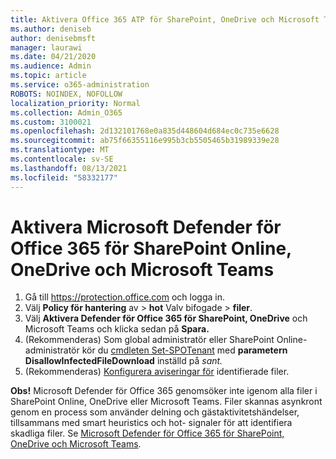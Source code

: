 ```yaml
---
title: Aktivera Office 365 ATP för SharePoint, OneDrive och Microsoft Teams
ms.author: deniseb
author: denisebmsft
manager: laurawi
ms.date: 04/21/2020
ms.audience: Admin
ms.topic: article
ms.service: o365-administration
ROBOTS: NOINDEX, NOFOLLOW
localization_priority: Normal
ms.collection: Admin_O365
ms.custom: 3100021
ms.openlocfilehash: 2d132101768e0a835d448604d684ec0c735e6628
ms.sourcegitcommit: ab75f66355116e995b3cb5505465b31989339e28
ms.translationtype: MT
ms.contentlocale: sv-SE
ms.lasthandoff: 08/13/2021
ms.locfileid: "58332177"
---
```

# <a name="enable-microsoft-defender-for-office-365-for-sharepoint-online-onedrive-and-microsoft-teams"></a>Aktivera Microsoft Defender för Office 365 för SharePoint Online, OneDrive och Microsoft Teams

1. Gå till https://protection.office.com och logga in.
2. Välj **Policy för hantering** av  >  **hot** Valv bifogade  >  **filer**.
3. Välj **Aktivera Defender för Office 365 för SharePoint, OneDrive** och Microsoft Teams och klicka sedan på **Spara.**
4. (Rekommenderas) Som global administratör eller SharePoint Online-administratör kör du [cmdleten Set-SPOTenant](https://docs.microsoft.com/powershell/module/sharepoint-online/Set-SPOTenant?view=sharepoint-ps) med **parametern DisallowInfectedFileDownload** inställd på *sant.*
5. (Rekommenderas) [Konfigurera aviseringar för](https://docs.microsoft.com/microsoft-365/security/office-365-security/turn-on-atp-for-spo-odb-and-teams#set-up-alerts-for-detected-files) identifierade filer.

**Obs!** Microsoft Defender för Office 365 genomsöker inte igenom alla filer i SharePoint Online, OneDrive eller Microsoft Teams. Filer skannas asynkront genom en process som använder delning och gästaktivitetshändelser, tillsammans med smart heuristics och hot- signaler för att identifiera skadliga filer. Se [Microsoft Defender för Office 365 för SharePoint, OneDrive och Microsoft Teams](https://docs.microsoft.com/microsoft-365/security/office-365-security/atp-for-spo-odb-and-teams).
